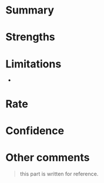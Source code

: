 # Summary



# Strengths


# Limitations
- 



# Rate



# Confidence



# Other comments 
> this part is written for reference. 